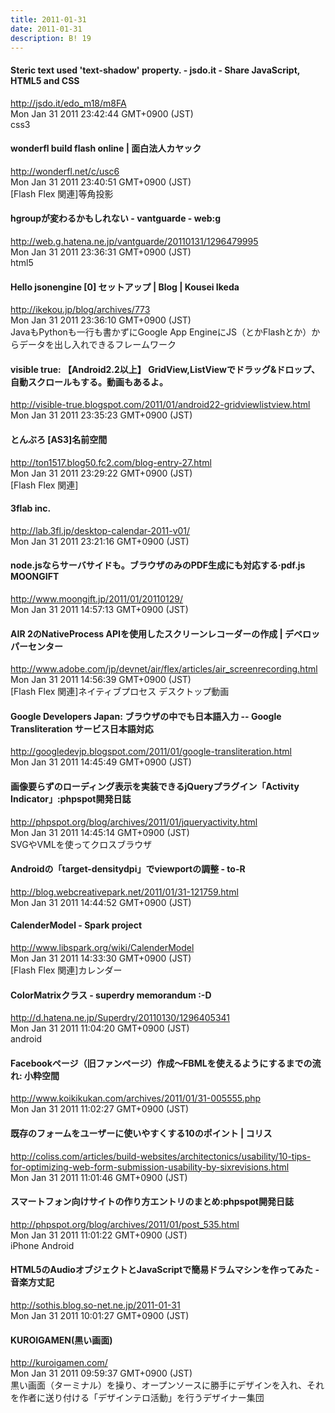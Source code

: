 ```yaml
---
title: 2011-01-31
date: 2011-01-31
description: B! 19
---
```


#### Steric text used 'text-shadow' property. - jsdo.it - Share JavaScript, HTML5 and CSS
http://jsdo.it/edo_m18/m8FA<br>
Mon Jan 31 2011 23:42:44 GMT+0900 (JST)<br>
css3


#### wonderfl build flash online | 面白法人カヤック
http://wonderfl.net/c/usc6<br>
Mon Jan 31 2011 23:40:51 GMT+0900 (JST)<br>
[Flash Flex 関連]等角投影


#### hgroupが変わるかもしれない - vantguarde - web:g
http://web.g.hatena.ne.jp/vantguarde/20110131/1296479995<br>
Mon Jan 31 2011 23:36:31 GMT+0900 (JST)<br>
html5


####   Hello jsonengine [0] セットアップ | Blog | Kousei Ikeda
http://ikekou.jp/blog/archives/773<br>
Mon Jan 31 2011 23:36:10 GMT+0900 (JST)<br>
JavaもPythonも一行も書かずにGoogle App EngineにJS（とかFlashとか）からデータを出し入れできるフレームワーク


#### visible true: 【Android2.2以上】 GridView,ListViewでドラッグ&ドロップ、自動スクロールもする。動画もあるよ。
http://visible-true.blogspot.com/2011/01/android22-gridviewlistview.html<br>
Mon Jan 31 2011 23:35:23 GMT+0900 (JST)<br>


#### とんぶろ [AS3]名前空間
http://ton1517.blog50.fc2.com/blog-entry-27.html<br>
Mon Jan 31 2011 23:29:22 GMT+0900 (JST)<br>
[Flash Flex 関連]


#### 3flab inc. 
http://lab.3fl.jp/desktop-calendar-2011-v01/<br>
Mon Jan 31 2011 23:21:16 GMT+0900 (JST)<br>


#### node.jsならサーバサイドも。ブラウザのみのPDF生成にも対応する·pdf.js MOONGIFT
http://www.moongift.jp/2011/01/20110129/<br>
Mon Jan 31 2011 14:57:13 GMT+0900 (JST)<br>


#### AIR 2のNativeProcess APIを使用したスクリーンレコーダーの作成 | デベロッパーセンター
http://www.adobe.com/jp/devnet/air/flex/articles/air_screenrecording.html<br>
Mon Jan 31 2011 14:56:39 GMT+0900 (JST)<br>
[Flash Flex 関連]ネイティブプロセス デスクトップ動画


#### Google Developers Japan: ブラウザの中でも日本語入力 -- Google Transliteration サービス日本語対応
http://googledevjp.blogspot.com/2011/01/google-transliteration.html<br>
Mon Jan 31 2011 14:45:49 GMT+0900 (JST)<br>


#### 画像要らずのローディング表示を実装できるjQueryプラグイン「Activity Indicator」:phpspot開発日誌
http://phpspot.org/blog/archives/2011/01/jqueryactivity.html<br>
Mon Jan 31 2011 14:45:14 GMT+0900 (JST)<br>
SVGやVMLを使ってクロスブラウザ


#### Androidの「target-densitydpi」でviewportの調整 - to-R
http://blog.webcreativepark.net/2011/01/31-121759.html<br>
Mon Jan 31 2011 14:44:52 GMT+0900 (JST)<br>


#### CalenderModel - Spark project
http://www.libspark.org/wiki/CalenderModel<br>
Mon Jan 31 2011 14:33:30 GMT+0900 (JST)<br>
[Flash Flex 関連]カレンダー


#### ColorMatrixクラス - superdry memorandum :-D
http://d.hatena.ne.jp/Superdry/20110130/1296405341<br>
Mon Jan 31 2011 11:04:20 GMT+0900 (JST)<br>
android


#### Facebookページ（旧ファンページ）作成～FBMLを使えるようにするまでの流れ: 小粋空間
http://www.koikikukan.com/archives/2011/01/31-005555.php<br>
Mon Jan 31 2011 11:02:27 GMT+0900 (JST)<br>


####   既存のフォームをユーザーに使いやすくする10のポイント | コリス
http://coliss.com/articles/build-websites/architectonics/usability/10-tips-for-optimizing-web-form-submission-usability-by-sixrevisions.html<br>
Mon Jan 31 2011 11:01:46 GMT+0900 (JST)<br>


#### スマートフォン向けサイトの作り方エントリのまとめ:phpspot開発日誌
http://phpspot.org/blog/archives/2011/01/post_535.html<br>
Mon Jan 31 2011 11:01:22 GMT+0900 (JST)<br>
iPhone Android


#### HTML5のAudioオブジェクトとJavaScriptで簡易ドラムマシンを作ってみた - 音楽方丈記
http://sothis.blog.so-net.ne.jp/2011-01-31<br>
Mon Jan 31 2011 10:01:27 GMT+0900 (JST)<br>


#### KUROIGAMEN(黒い画面)
http://kuroigamen.com/<br>
Mon Jan 31 2011 09:59:37 GMT+0900 (JST)<br>
黒い画面（ターミナル）を操り、オープンソースに勝手にデザインを入れ、それを作者に送り付ける「デザインテロ活動」を行うデザイナー集団


